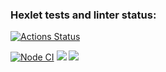 ### Hexlet tests and linter status:
[![Actions Status](https://github.com/MariaKorchagina/frontend-project-lvl3/workflows/hexlet-check/badge.svg)](https://github.com/MariaKorchagina/frontend-project-lvl3/actions)

<a href="https://github.com/MariaKorchagina/frontend-project-lvl3/actions/workflows/nodejs.yml"><img src="https://github.com/MariaKorchagina/frontend-project-lvl3/actions/workflows/nodejs.yml/badge.svg" alt="Node CI" style="max-width: 100%;"></a>
<a href="https://codeclimate.com/github/MariaKorchagina/frontend-project-lvl3/maintainability"><img src="https://api.codeclimate.com/v1/badges/d0003a85dd0f9539245b/maintainability" /></a>
<a href="https://codeclimate.com/github/MariaKorchagina/frontend-project-lvl3/test_coverage"><img src="https://api.codeclimate.com/v1/badges/d0003a85dd0f9539245b/test_coverage" /></a>